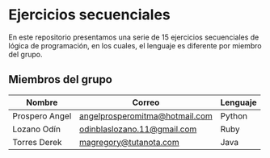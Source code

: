 # Ejercicios secuenciales

En este repositorio presentamos una serie de 15 ejercicios secuenciales de lógica de programación, en los cuales, el lenguaje es diferente por miembro del grupo.

## Miembros del grupo

|Nombre|Correo|Lenguaje|
|------|------|--------|
|Prospero Angel|angelprosperomitma@hotmail.com|Python|
|Lozano Odín|odinblaslozano.11@gmail.com|Ruby|
|Torres Derek|magregory@tutanota.com|Java|


